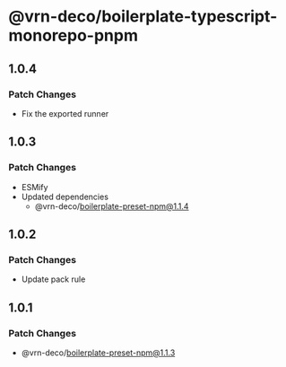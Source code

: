 # @vrn-deco/boilerplate-typescript-monorepo-pnpm

## 1.0.4

### Patch Changes

- Fix the exported runner

## 1.0.3

### Patch Changes

- ESMify
- Updated dependencies
  - @vrn-deco/boilerplate-preset-npm@1.1.4

## 1.0.2

### Patch Changes

- Update pack rule

## 1.0.1

### Patch Changes

- @vrn-deco/boilerplate-preset-npm@1.1.3

